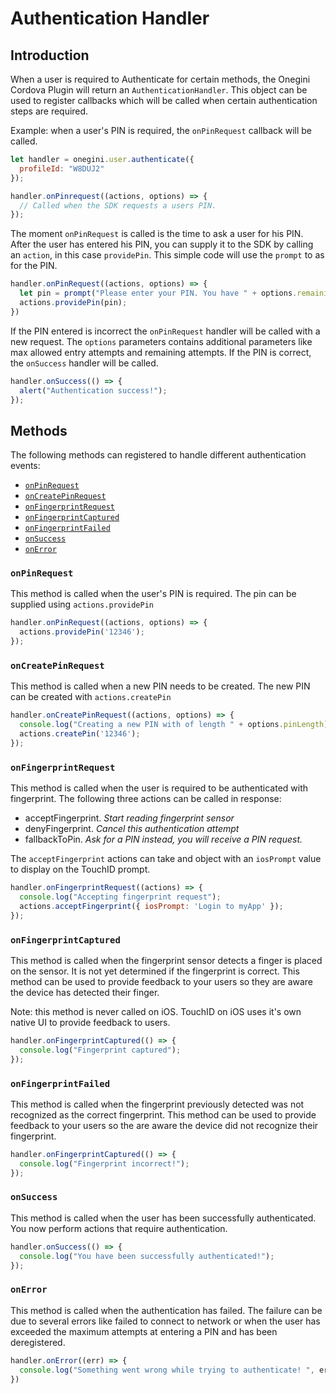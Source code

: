 # Authentication Handler

<!-- toc -->

## Introduction

When a user is required to Authenticate for certain methods, the Onegini Cordova Plugin will return an `AuthenticationHandler`.
This object can be used to register callbacks which will be called when certain authentication steps are required.

Example: when a user's PIN is required, the `onPinRequest` callback will be called.
```js
let handler = onegini.user.authenticate({
  profileId: "W8DUJ2"
});

handler.onPinrequest((actions, options) => {
  // Called when the SDK requests a users PIN.
});
```

The moment `onPinRequest` is called is the time to ask a user for his PIN.
After the user has entered his PIN, you can supply it to the SDK by calling an `action`, in this case `providePin`.
This simple code will use the `prompt` to as for the PIN.

```js
handler.onPinRequest((actions, options) => {
  let pin = prompt("Please enter your PIN. You have " + options.remainingFailureCount + " attempts remaining");
  actions.providePin(pin);
})
```

If the PIN entered is incorrect the `onPinRequest` handler will be called with a new request.
The `options` parameters contains additional parameters like max allowed entry attempts and remaining attempts.
If the PIN is correct, the `onSuccess` handler will be called.

```js
handler.onSuccess(() => {
  alert("Authentication success!");
});
```

## Methods

The following methods can registered to handle different authentication events:
- [`onPinRequest`](#onpinrequest)
- [`onCreatePinRequest`](#oncreatepinrequest)
- [`onFingerprintRequest`](#onfingerprintrequest)
- [`onFingerprintCaptured`](#onfingerprintcaptured)
- [`onFingerprintFailed`](#onfingerprintfailed)
- [`onSuccess`](#onsuccess)
- [`onError`](#onerror)

### `onPinRequest`
This method is called when the user's PIN is required. The pin can be supplied using `actions.providePin`

```js
handler.onPinRequest((actions, options) => {
  actions.providePin('12346');
});
```

### `onCreatePinRequest`
This method is called when a new PIN needs to be created. The new PIN can be created with `actions.createPin`

```js
handler.onCreatePinRequest((actions, options) => {
  console.log("Creating a new PIN with of length " + options.pinLength);
  actions.createPin('12346');
});
```

### `onFingerprintRequest`

This method is called when the user is required to be authenticated with fingerprint.
The following three actions can be called in response:
- acceptFingerprint. _Start reading fingerprint sensor_
- denyFingerprint. _Cancel this authentication attempt_ 
- fallbackToPin. _Ask for a PIN instead, you will receive a PIN request._

The `acceptFingerprint` actions can take and object with an `iosPrompt` value to display on the TouchID prompt.

```js
handler.onFingerprintRequest((actions) => {
  console.log("Accepting fingerprint request");
  actions.acceptFingerprint({ iosPrompt: 'Login to myApp' });
});
```

### `onFingerprintCaptured`

This method is called when the fingerprint sensor detects a finger is placed on the sensor.
It is not yet determined if the fingerprint is correct.
This method can be used to provide feedback to your users so they are aware the device has detected their finger.

Note: this method is never called on iOS. TouchID on iOS uses it's own native UI to provide feedback to users.

```js
handler.onFingerprintCaptured(() => {
  console.log("Fingerprint captured");
});
```

### `onFingerprintFailed`

This method is called when the fingerprint previously detected was not recognized as the correct fingerprint.
This method can be used to provide feedback to your users so the are aware the device did not recognize their fingerprint.
```js
handler.onFingerprintCaptured(() => {
  console.log("Fingerprint incorrect!");
});
```

### `onSuccess`
This method is called when the user has been successfully authenticated. You now perform actions that require authentication.

```js
handler.onSuccess(() => {
  console.log("You have been successfully authenticated!");
});
```

### `onError`

This method is called when the authentication has failed.
The failure can be due to several errors like failed to connect to network or when the user has exceeded the maximum attempts at entering a PIN and has been deregistered.

```js
handler.onError((err) => {
  console.log("Something went wrong while trying to authenticate! ", err);
})
```